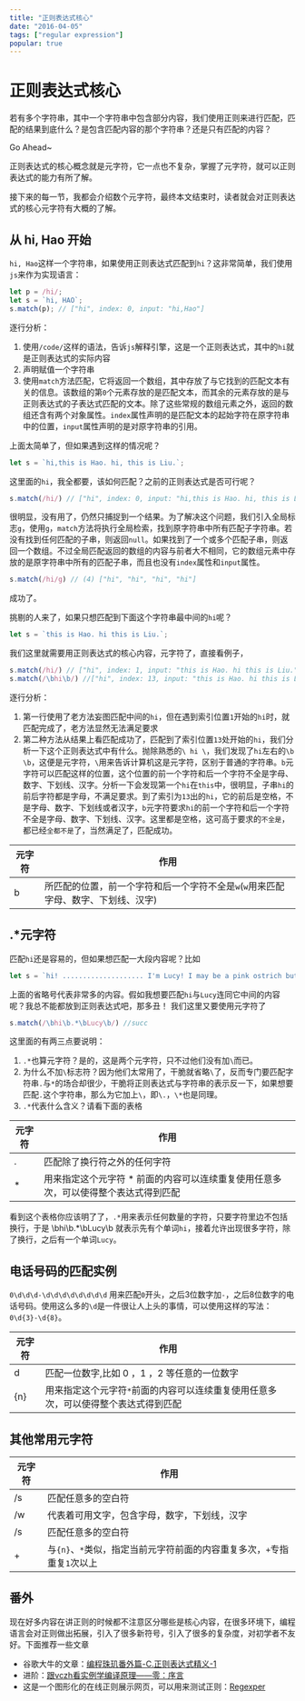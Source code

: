 ```yaml
---
title: "正则表达式核心"
date: "2016-04-05"
tags: ["regular expression"]
popular: true
---
```

# 正则表达式核心

若有多个字符串，其中一个字符串中包含部分内容，我们使用正则来进行匹配，匹配的结果到底什么？是包含匹配内容的那个字符串？还是只有匹配的内容？

Go Ahead~

正则表达式的核心概念就是元字符，它一点也不复杂，掌握了元字符，就可以正则表达式的能力有所了解。

接下来的每一节，我都会介绍数个元字符，最终本文结束时，读者就会对正则表达式的核心元字符有大概的了解。

## 从 hi, Hao 开始

`hi, Hao`这样一个字符串，如果使用正则表达式匹配到`hi`？这非常简单，我们使用`js`来作为实现语言：

```js
let p = /hi/;
let s = `hi, HAO`;
s.match(p); // ["hi", index: 0, input: "hi,Hao"]
```

逐行分析：

1. 使用`/code/`这样的语法，告诉`js`解释引擎，这是一个正则表达式，其中的`hi`就是正则表达式的实际内容
1. 声明赋值一个字符串
1. 使用`match`方法匹配，它将返回一个数组，其中存放了与它找到的匹配文本有关的信息。该数组的第`0`个元素存放的是匹配文本，而其余的元素存放的是与正则表达式的子表达式匹配的文本。除了这些常规的数组元素之外，返回的数组还含有两个对象属性。`index`属性声明的是匹配文本的起始字符在原字符串中的位置，`input`属性声明的是对原字符串的引用。

上面太简单了，但如果遇到这样的情况呢？

```js
let s = `hi,this is Hao. hi, this is Liu.`;
```

这里面的`hi`，我全都要，该如何匹配？之前的正则表达式是否可行呢？

```js
s.match(/hi/) // ["hi", index: 0, input: "hi,this is Hao. hi, this is Liu."]
```

很明显，没有用了，仍然只捕捉到一个结果。为了解决这个问题，我们引入全局标志`g`，使用`g`，`match`方法将执行全局检索，找到原字符串中所有匹配子字符串。若没有找到任何匹配的子串，则返回`null`。如果找到了一个或多个匹配子串，则返回一个数组。不过全局匹配返回的数组的内容与前者大不相同，它的数组元素中存放的是原字符串中所有的匹配子串，而且也没有`index`属性和`input`属性。

```js
s.match(/hi/g) // (4) ["hi", "hi", "hi", "hi"]
```

成功了。

挑剔的人来了，如果只想匹配到下面这个字符串最中间的`hi`呢？

```js
let s = `this is Hao. hi this is Liu.`;
```

我们这里就需要用正则表达式的核心内容，元字符了，直接看例子，



```js
s.match(/hi/) // ["hi", index: 1, input: "this is Hao. hi this is Liu."]
s.match(/\bhi\b/) //["hi", index: 13, input: "this is Hao. hi this is Liu."]
```

逐行分析：

1. 第一行使用了老方法妄图匹配中间的`hi`，但在遇到索引位置`1`开始的`hi`时，就匹配完成了，老方法显然无法满足要求
1. 第二种方法从结果上看匹配成功了，匹配到了索引位置`13`处开始的`hi`，我们分析一下这个正则表达式中有什么。抛除熟悉的`\ hi \`，我们发现了`hi`左右的`\b \b`，这便是元字符，`\`用来告诉计算机这是元字符，区别于普通的字符串。`b`元字符可以匹配这样的位置，这个位置的前一个字符和后一个字符不全是字母、数字、下划线、汉字。分析一下会发现第一个`hi`在`this`中，很明显，子串`hi`的前后字符都是字母，不满足要求。到了索引为`13`出的`hi`，它的前后是空格，不是字母、数字、下划线或者汉字，`b`元字符要求`hi`的前一个字符和后一个字符不全是字母、数字、下划线、汉字。这里都是空格，这可高于要求的`不全是`，都已经`全都不是`了，当然满足了，匹配成功。

|元字符|作用|
|-|-|
|b|所匹配的位置，前一个字符和后一个字符不全是`w`(`w`用来匹配字母、数字、下划线、汉字)|

## .*元字符

匹配`hi`还是容易的，但如果想匹配一大段内容呢？比如

```js
let s = `hi! .................... I'm Lucy! I may be a pink ostrich but I'm still a kid just like you! I love  tell jokes, laugh, sing, watch cartoons and learn! And I get to do all these things in class with Sr. Grace! She's my favorite teacher in the whole world. `;
```

上面的省略号代表非常多的内容。假如我想要匹配`hi`与`Lucy`连同它中间的内容呢？我总不能都放到正则表达式吧，那多丑！
我们这里又要使用元字符了

```js
s.match(/\bhi\b.*\bLucy\b/) //succ
```

这里面的有两三点要说明：

1. `.*`也算元字符？是的，这是两个元字符，只不过他们没有加`\`而已。
1. 为什么不加`\`标志符？因为他们太常用了，干脆就省略`\`了，反而专门要匹配字符串`.`与`*`的场合却很少，干脆将正则表达式与字符串的表示反一下，如果想要匹配`.`这个字符串，那么为它加上`\`，即`\.`，`\*`也是同理。
1. `.*`代表什么含义？请看下面的表格

|元字符|作用|
|-|-|
|.|匹配除了换行符之外的任何字符|
|*|用来指定这个元字符 * 前面的内容可以连续重复使用任意多次，可以使得整个表达式得到匹配|

看到这个表格你应该明了了，`.*`用来表示任何数量的字符，只要字符里边不包括换行，于是 \bhi\b.*\bLucy\b 就表示先有个单词`hi`，接着允许出现很多字符，除了换行，之后有一个单词`Lucy`。

## 电话号码的匹配实例

`0\d\d\d-\d\d\d\d\d\d\d\d` 用来匹配`0`开头，之后3位数字加`-`，之后8位数字的电话号码。使用这么多的`\d`是一件很让人上头的事情，可以使用这样的写法：`0\d{3}-\d{8}`。

|元字符|作用|
|-|-|
|d|匹配一位数字,比如 0 ，1 ，2 等任意的一位数字|
|{n}|用来指定这个元字符`*`前面的内容可以连续重复使用任意多次，可以使得整个表达式得到匹配|

## 其他常用元字符

|元字符|作用|
|-|-|
|/s|匹配任意多的空白符|
|/w|代表着可用文字，包含字母，数字，下划线，汉字|
|/s|匹配任意多的空白符|
|+|与`{n}`、`*`类似，指定当前元字符前面的内容重复多次，`+`专指重复`1`次以上|

## 番外

现在好多内容在讲正则的时候都不注意区分哪些是核心内容，在很多环境下，编程语言会对正则做出拓展，引入了很多新符号，引入了很多的复杂度，对初学者不友好。下面推荐一些文章

- 谷歌大牛的文章：[编程珠玑番外篇-C.正则表达式精义-1](http://blog.youxu.info/2009/03/05/ree1/)
- 进阶：[跟vczh看实例学编译原理——零：序言](http://www.cppblog.com/vczh/archive/2014/01/19/205468.html)
- 这是一个图形化的在线正则展示网页，可以用来测试正则：[Regexper](https://regexper.com/)